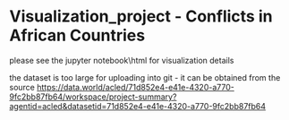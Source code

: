 # Visualization_project - Conflicts in African Countries

please see the jupyter notebook\html for visualization details

the dataset is too large for uploading into git - it can be obtained from the source  https://data.world/acled/71d852e4-e41e-4320-a770-9fc2bb87fb64/workspace/project-summary?agentid=acled&datasetid=71d852e4-e41e-4320-a770-9fc2bb87fb64

